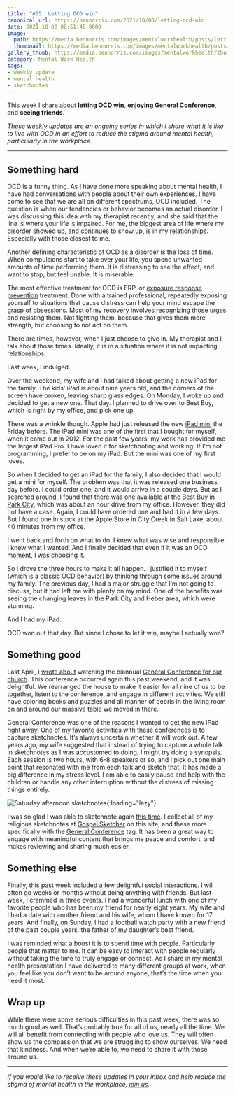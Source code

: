 ```yaml
---
title: "#55: Letting OCD win"
canonical_url: https://bennorris.com/2021/10/08/letting-ocd-win
date: 2021-10-08 08:51:45-0600
image: 
  path: https://media.bennorris.com/images/mentalworkhealth/posts/letting-ocd-win.jpg
  thumbnail: https://media.bennorris.com/images/mentalworkhealth/posts/thumbnails/letting-ocd-win.jpg
gallery_thumb: https://media.bennorris.com/images/mentalworkhealth/thumbs/letting-ocd-win.jpg
category: Mental Work Health
tags:
- weekly update
- mental health
- sketchnotes
---
```


This week I share about **letting OCD win**, **enjoying General Conference**, and **seeing friends**.

_These [weekly updates](https://bennorris.com/tags/weekly-update/) are an ongoing series in which I share what it is like to live with OCD in an effort to reduce the stigma around mental health, particularly in the workplace._

***

## Something hard

OCD is a funny thing. As I have done more speaking about mental health, I have had conversations with people about their own experiences. I have come to see that we are all on different spectrums, OCD included. The question is when our tendencies or behavior becomes an actual disorder. I was discussing this idea with my therapist recently, and she said that the line is where your life is impaired. For me, the biggest area of life where my disorder showed up, and continues to show up, is in my relationships. Especially with those closest to me.

Another defining characteristic of OCD as a disorder is the loss of time. When compulsions start to take over your life, you spend unwanted amounts of time performing them. It is distressing to see the effect, and want to stop, but feel unable. It is miserable.

The most effective treatment for OCD is ERP, or [exposure response prevention](https://en.m.wikipedia.org/wiki/Exposure_therapy) treatment. Done with a trained professional, repeatedly exposing yourself to situations that cause distress can help your mind escape the grasp of obsessions. Most of my recovery involves recognizing those urges and resisting them. Not fighting them, because that gives them more strength, but choosing to not act on them.

There are times, however, when I just choose to give in. My therapist and I talk about those times. Ideally, it is in a situation where it is not impacting relationships.

Last week, I indulged.

Over the weekend, my wife and I had talked about getting a new iPad for the family. The kids’ iPad is about nine years old, and the corners of the screen have broken, leaving sharp glass edges. On Monday, I woke up and decided to get a new one. That day. I planned to drive over to Best Buy, which is right by my office, and pick one up.

There was a wrinkle though. Apple had just released the new [iPad mini](https://www.apple.com/ipad-mini/) the Friday before. The iPad mini was one of the first that I bought for myself, when it came out in 2012. For the past few years, my work has provided me the largest iPad Pro. I have loved it for sketchnoting and working. If I’m not programming, I prefer to be on my iPad. But the mini was one of my first loves.

So when I decided to get an iPad for the family, I also decided that I would get a mini for myself. The problem was that it was released one business day before. I could order one, and it would arrive in a couple days. But as I searched around, I found that there was one available at the Best Buy in [Park City](https://en.wikipedia.org/wiki/Park_City%2C_Utah), which was about an hour drive from my office. However, they did not have a case. Again, I could have ordered one and had it in a few days. But I found one in stock at the Apple Store in City Creek in Salt Lake, about 40 minutes from my office.

I went back and forth on what to do. I knew what was wise and responsible. I knew what I wanted. And I finally decided that even if it was an OCD moment, I was choosing it.

So I drove the three hours to make it all happen. I justified it to myself (which is a classic OCD behavior) by thinking through some issues around my family. The previous day, I had a major struggle that I’m not going to discuss, but it had left me with plenty on my mind. One of the benefits was seeing the changing leaves in the Park City and Heber area, which were stunning.

And I had my iPad.

OCD won out that day. But since I chose to let it win, maybe I actually won?


## Something good

Last April, I [wrote about](https://bennorris.com/2021/04/13/creating-white-space) watching the biannual [General Conference for our church](https://www.churchofjesuschrist.org/comeuntochrist/article/general-conference-gods-word-for-today). This conference occurred again this past weekend, and it was delightful. We rearranged the house to make it easier for all nine of us to be together, listen to the conference, and engage in different activities. We still have coloring books and puzzles and all manner of debris in the living room on and around our massive table we moved in there.

General Conference was one of the reasons I wanted to get the new iPad right away. One of my favorite activities with these conferences is to capture sketchnotes. It’s always uncertain whether it will work out. A few years ago, my wife suggested that instead of trying to capture a whole talk in sketchnotes as I was accustomed to doing, I might try doing a synopsis. Each session is two hours, with 6-8 speakers or so, and I pick out one main point that resonated with me from each talk and sketch that. It has made a big difference in my stress level. I am able to easily pause and help with the children or handle any other interruption without the distress of missing things entirely.

![Saturday afternoon sketchnotes](https://media.bennorris.com/images/gospelsketcher/general-conference/oct-2021/oct-21-2-sat-pm.jpg){:loading="lazy"}

I was so glad I was able to sketchnote again [this time](https://bennorris.com/2021/10/04/general-conference-sketchnotes-oct-2021). I collect all of my religious sketchnotes at [Gospel Sketcher](https://bennorris.com/gospel-sketcher) on this site, and these more specifically with the [General Conference](https://bennorris.com/tags/general-conference/) tag. It has been a great way to engage with meaningful content that brings me peace and comfort, and makes reviewing and sharing much easier.


## Something else

Finally, this past week included a few delightful social interactions. I will often go weeks or months without doing anything with friends. But last week, I crammed in three events. I had a wonderful lunch with one of my favorite people who has been my friend for nearly eight years. My wife and I had a date with another friend and his wife, whom I have known for 17 years. And finally, on Sunday, I had a football watch party with a new friend of the past couple years, the father of my daughter’s best friend.

I was reminded what a boost it is to spend time with people. Particularly people that matter to me. It can be easy to interact with people regularly without taking the time to truly engage or connect. As I share in my mental health presentation I have delivered to many different groups at work, when you feel like you don’t want to be around anyone, that’s the time when you need it most.


## Wrap up

While there were some serious difficulties in this past week, there was so much good as well. That’s probably true for all of us, nearly all the time. We will all benefit from connecting with people who love us. They will often show us the compassion that we are struggling to show ourselves. We need that kindness. And when we’re able to, we need to share it with those around us.

***

_If you would like to receive these updates in your inbox and help reduce the stigma of mental health in the workplace, [join us](https://bennorris.com/subscribe/mwh/)._

